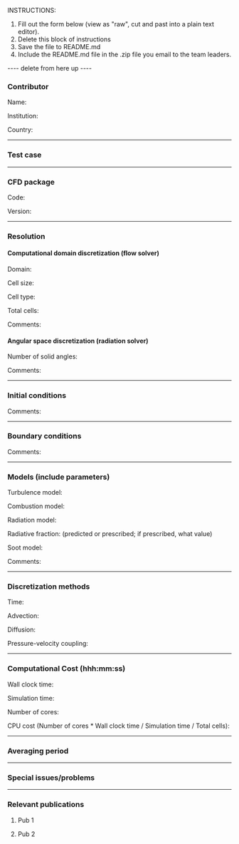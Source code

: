 INSTRUCTIONS:
1. Fill out the form below (view as "raw", cut and past into a plain text editor).
2. Delete this block of instructions
3. Save the file to README.md
4. Include the README.md file in the .zip file you email to the team leaders.

---- delete from here up ----

### Contributor
Name:

Institution:

Country:

------------------

### Test case

------------------

### CFD package
Code:

Version:

------------------

### Resolution

#### Computational domain discretization (flow solver)
Domain:

Cell size:

Cell type:

Total cells:

Comments:

#### Angular space discretization (radiation solver)
Number of solid angles:

Comments:

------------------

### Initial conditions
Comments:

------------------

### Boundary conditions
Comments:

------------------

### Models (include parameters)
Turbulence model:

Combustion model:

Radiation model:

Radiative fraction: (predicted or prescribed; if prescribed, what value)

Soot model:

Comments:

------------------

### Discretization methods
Time:

Advection:

Diffusion:

Pressure-velocity coupling:

------------------

### Computational Cost (hhh:mm:ss)
Wall clock time:

Simulation time:

Number of cores:

CPU cost (Number of cores * Wall clock time / Simulation time / Total cells):

------------------

### Averaging period

------------------

### Special issues/problems

------------------

### Relevant publications
1. Pub 1

2. Pub 2

